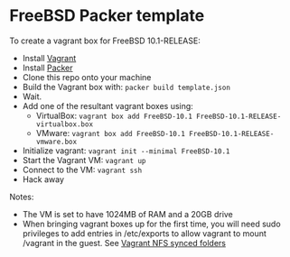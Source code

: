# FreeBSD Packer template

To create a vagrant box for FreeBSD 10.1-RELEASE:

 * Install [Vagrant](https://www.vagrantup.com)
 * Install [Packer](https://www.packer.io/)
 * Clone this repo onto your machine
 * Build the Vagrant box with: `packer build template.json`
 * Wait.
 * Add one of the resultant vagrant boxes using:
   * VirtualBox: `vagrant box add FreeBSD-10.1 FreeBSD-10.1-RELEASE-virtualbox.box`
   * VMware: `vagrant box add FreeBSD-10.1 FreeBSD-10.1-RELEASE-vmware.box`
 * Initialize vagrant: `vagrant init --minimal FreeBSD-10.1`
 * Start the Vagrant VM: `vagrant up`
 * Connect to the VM: `vagrant ssh`
 * Hack away

Notes:

 * The VM is set to have 1024MB of RAM and a 20GB drive
 * When bringing vagrant boxes up for the first time, you will
   need sudo privileges to add entries in /etc/exports to allow
   vagrant to mount /vagrant in the guest.  See 
   [Vagrant NFS synced folders](https://docs.vagrantup.com/v2/synced-folders/nfs.html)
